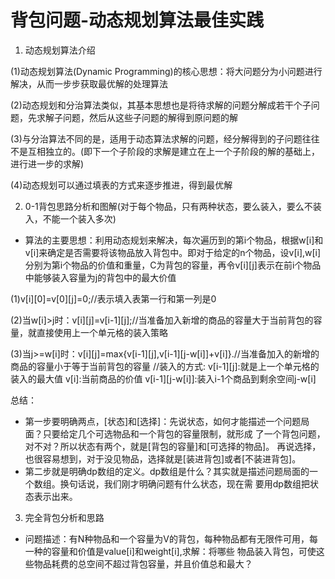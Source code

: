 # 背包问题-动态规划算法最佳实践
1. 动态规划算法介绍

(1)动态规划算法(Dynamic Programming)的核心思想：将大问题分为小问题进行解决，从而一步步获取最优解的处理算法

(2)动态规划和分治算法类似，其基本思想也是将待求解的问题分解成若干个子问题，先求解子问题，然后从这些子问题的解得到原问题的解

(3)与分治算法不同的是，适用于动态算法求解的问题，经分解得到的子问题往往不是互相独立的。(即下一个子阶段的求解是建立在上一个子阶段的解的基础上，进行进一步的求解)

(4)动态规划可以通过填表的方式来逐步推进，得到最优解

2. 0-1背包思路分析和图解(对于每个物品，只有两种状态，要么装入，要么不装入，不能一个装入多次)
- 算法的主要思想：利用动态规划来解决，每次遍历到的第i个物品，根据w[i]和v[i]来确定是否需要将该物品放入背包中。即对于给定的n个物品，设v[i],w[i]分别为第i个物品的价值和重量，C为背包的容量，再令v[i][j]表示在前i个物品中能够装入容量为j的背包中的最大价值

(1)v[i][0]=v[0][j]=0;//表示填入表第一行和第一列是0

(2)当w[i]>j时：v[i][j]=v[i-1][j];//当准备加入新增的商品的容量大于当前背包的容量，就直接使用上一个单元格的装入策略

(3)当j>=w[i]时：v[i][j]=max{v[i-1][j],v[i-1][j-w[i]]+v[i]}.//当准备加入的新增的商品的容量小于等于当前背包的容量
//装入的方式:
v[i-1][j]:就是上一个单元格的装入的最大值
v[i]:当前商品的价值
v[i-1][j-w[i]]:装入i-1个商品到剩余空间j-w[i]

总结：

- 第一步要明确两点，[状态]和[选择]：先说状态，如何才能描述一个问题局面？只要给定几个可选物品和一个背包的容量限制，就形成
了一个背包问题，对不对？所以状态有两个，就是[背包的容量]和[可选择的物品]。
再说选择，也很容易想到，对于没见物品，选择就是[装进背包]或者[不装进背包]。
- 第二步就是明确dp数组的定义。dp数组是什么？其实就是描述问题局面的一个数组。换句话说，我们刚才明确问题有什么状态，现在需
要用dp数组把状态表示出来。

3. 完全背包分析和思路

- 问题描述：有N种物品和一个容量为V的背包，每种物品都有无限件可用，每一种的容量和价值是value[i]和weight[i],求解：将哪些
物品装入背包，可使这些物品耗费的总空间不超过背包容量，并且价值总和最大？

